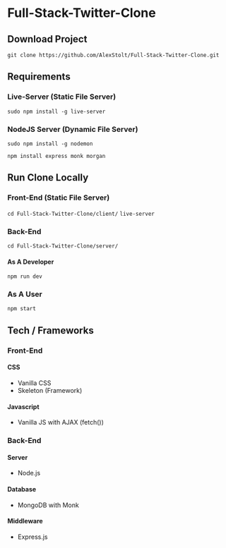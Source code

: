 # Full-Stack-Twitter-Clone
## Download Project
```git clone https://github.com/AlexStolt/Full-Stack-Twitter-Clone.git```

## Requirements
### Live-Server (Static File Server)
```sudo npm install -g live-server``` 
### NodeJS Server (Dynamic File Server)
```sudo npm install -g nodemon```

```npm install express monk morgan```

## Run Clone Locally
### Front-End (Static File Server)
```cd Full-Stack-Twitter-Clone/client/```
```live-server```
### Back-End
```cd Full-Stack-Twitter-Clone/server/```

#### As A Developer
```npm run dev```

### As A User
```npm start```

## Tech / Frameworks
### Front-End
#### CSS
* Vanilla CSS
* Skeleton (Framework)
#### Javascript
* Vanilla JS with AJAX (fetch())
### Back-End
#### Server
* Node.js
#### Database
* MongoDB with Monk
#### Middleware
* Express.js
